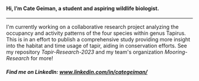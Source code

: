 #### Hi, I’m Cate Geiman, a student and aspiring wildlife biologist.
-------------
I'm currently working on a collaborative research project analyzing the occupancy and activity patterns of the four species within genus Tapirus. 
This is in an effort to publish a comprehensive study providing more insight into the habitat and time usage of tapir, 
aiding in conservation efforts. See my repository *Tapir-Research-2023* and my team's organization *Mooring-Research* for more!

##### Find me on LinkedIn: www.linkedin.com/in/categeiman/
